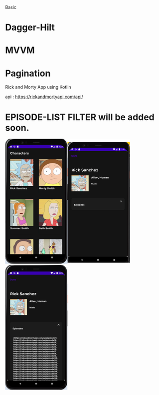  Basic 
# Dagger-Hilt 
# MVVM 
# Pagination 
 Rick and Morty App using Kotlin

 api : https://rickandmortyapi.com/api/
 
# EPISODE-LIST FILTER will be added soon.

<img src="https://github.com/alpertarhan/rickandmortyapp/blob/main/screenshots/mainscreen.png" style=" width:200px ; height:400px " /><img src="https://github.com/alpertarhan/rickandmortyapp/blob/main/screenshots/detailscreen.png" style=" width:200px ; height:400px " /><img src="https://github.com/alpertarhan/rickandmortyapp/blob/main/screenshots/detailexpandepisodescreen.png" style=" width:200px ; height:400px " /> 



